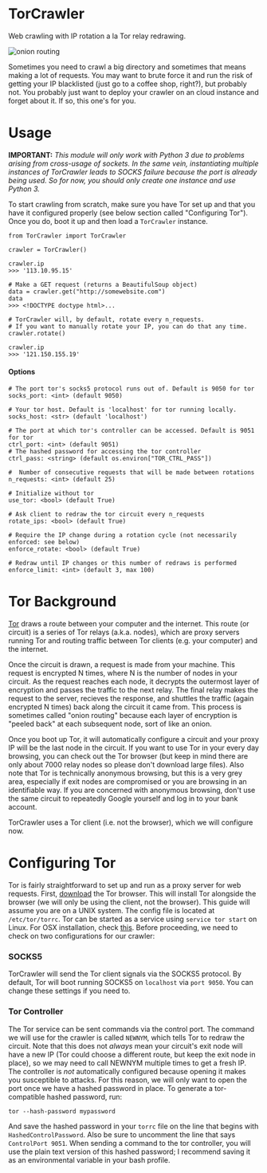 # TorCrawler
Web crawling with IP rotation a la Tor relay redrawing.

![onion routing](https://www.tribler.org/img/anonymity3.png)

Sometimes you need to crawl a big directory and sometimes that means making a lot of requests. You may want to brute force it and run the risk of getting your IP blacklisted (just go to a coffee shop, right?), but probably not. You probably just want to deploy your crawler on an cloud instance and forget about it. If so, this one's for you.

# Usage
**IMPORTANT:** *This module will only work with Python 3 due to problems arising from cross-usage of sockets. In the same vein, instantiating multiple instances of TorCrawler leads to SOCKS failure because the port is already being used. So for now, you should only create one instance and use Python 3.*

To start crawling from scratch, make sure you have Tor set up and that you have it configured properly (see below section called "Configuring Tor"). Once you do, boot it up and then load a `TorCrawler` instance.

    from TorCrawler import TorCrawler

    crawler = TorCrawler()

    crawler.ip
    >>> '113.10.95.15'

    # Make a GET request (returns a BeautifulSoup object)
    data = crawler.get("http://somewebsite.com")
    data
    >>> <!DOCTYPE doctype html>...

    # TorCrawler will, by default, rotate every n_requests.
    # If you want to manually rotate your IP, you can do that any time.
    crawler.rotate()

    crawler.ip
    >>> '121.150.155.19'

#### Options

    # The port tor's socks5 protocol runs out of. Default is 9050 for tor
    socks_port: <int> (default 9050)                

    # Your tor host. Default is 'localhost' for tor running locally.
    socks_host: <str> (default 'localhost')

    # The port at which tor's controller can be accessed. Default is 9051 for tor
    ctrl_port: <int> (default 9051)
    # The hashed password for accessing the tor controller
    ctrl_pass: <string> (default os.environ["TOR_CTRL_PASS"])

    #  Number of consecutive requests that will be made between rotations
    n_requests: <int> (default 25)

    # Initialize without tor
    use_tor: <bool> (default True)

    # Ask client to redraw the tor circuit every n_requests
    rotate_ips: <bool> (default True)

    # Require the IP change during a rotation cycle (not necessarily enforced: see below)
    enforce_rotate: <bool> (default True)

    # Redraw until IP changes or this number of redraws is performed
    enforce_limit: <int> (default 3, max 100)


<!--You can also do more complicated things with Xpaths and large batches
of requests.

**TODO** merge CrawlerCache with TorCrawler.

Initiliaze a `CrawlerCache` loaded with your URL and an xpath along which we should extract data, e.g.

    # The request url
    base_url = ["http://somepage.somewebsite.com?=","&type=somethingelse&foo=bar"]
    # The success xpath
    xpath = "//html//body/div[@id='page']/div[@id='main']/div[@id='content']/div[@class='view']/div[@class='view-content']/div[@class='views-row']/text()"
    # Spin up the crawler
    crawler = CrawlerCache(base_url=base_url, success_xpath=xpath, enforce_rotate=False)

Note that the `base_url` is split on each parameter you pass. `crawl_get` takes an array of params (even if length=1). Iterate through whatever parameters you need and parse the HTML (TorCrawler uses Beautiful Soup). Here is an example:

    for i in range(5):
        html = crawler.crawl_get([i])
        for h in html.findAll("div", {"class":"views-row"}):
            first_name, last_name = get_names(h.h3.text)
            email_parsed = h.find("a", {"class":"mailto"})
            email = None
            if email_parsed:
                email = email_parsed.text
                datum = {"first_name": first_name, "last_name": last_name, "email": email}
            if datum["email"]:
                crawler.write_datum(datum)

Both response data and made requests are pickled so if the crawler stops it can be resumed at the place it left off. Use the following to resume a CrawlerCache:

    crawler.load_data()
-->
# Tor Background
[Tor](https://www.torproject.org/) draws a route between your computer and the internet. This route (or circuit) is a series of Tor relays (a.k.a. nodes), which are proxy servers running Tor and routing traffic between Tor clients (e.g. your computer) and the internet.

Once the circuit is drawn, a request is made from your machine. This request is encrypted N times, where N is the number of nodes in your circuit. As the request reaches each node, it decrypts the outermost layer of encryption and passes the traffic to the next relay. The final relay makes the request to the server, recieves the response, and shuttles the traffic (again encrypted N times) back along the circuit it came from. This process is sometimes called "onion routing" because each layer of encryption is "peeled back" at each subsequent node, sort of like an onion.

Once you boot up Tor, it will automatically configure a circuit and your proxy IP will be the last node in the circuit. If you want to use Tor in your every day browsing, you can check out the Tor browser (but keep in mind there are only about 7000 relay nodes so please don't download large files). Also note that Tor is technically anonymous browsing, but this is a very grey area, especially if exit nodes are compromised or you are browsing in an identifiable way. If you are concerned with anonymous browsing, don't use the same circuit to repeatedly Google yourself and log in to your bank account.

TorCrawler uses a Tor client (i.e. not the browser), which we will configure now.

# Configuring Tor
Tor is fairly straightforward to set up and run as a proxy server for web requests. First, [download](https://www.torproject.org/projects/torbrowser.html.en) the Tor browser. This will install Tor alongside the browser (we will only be using the client, not the browser). This guide will assume you are on a UNIX system. The config file is located at `/etc/tor/torrc`. Tor can be started as a service using `service tor start` on Linux. For OSX installation, check [this](https://www.torproject.org/docs/tor-doc-osx.html.en). Before proceeding, we need to check on two configurations for our crawler:

### SOCKS5
TorCrawler will send the Tor client signals via the SOCKS5 protocol. By default, Tor will boot running SOCKS5 on `localhost` via `port 9050`. You can change these settings if you need to.

### Tor Controller
The Tor service can be sent commands via the control port. The command we will use for the crawler is called `NEWNYM`, which tells Tor to redraw the circuit. Note that this does not *always* mean your circuit's exit node will have a new IP (Tor could choose a different route, but keep the exit node in place), so we may need to call NEWNYM multiple times to get a fresh IP. The controller is *not* automatically configured because opening it makes you susceptible to attacks. For this reason, we will only want to open the port once we have a hashed password in place. To generate a tor-compatible hashed password, run:

    tor --hash-password mypassword

And save the hashed password in your `torrc` file on the line that begins with `HashedControlPassword`. Also be sure to uncomment the line that says `ControlPort 9051`. When sending a command to the tor controller, you will use the plain text version of this hashed password; I recommend saving it as an environmental variable in your bash profile.


<!--### CrawlerCache Options
    base_url: [<string>, ...]                           The root page of the website you're crawling.
    success_xpath: <string>                             An xpath outlining how to crawl a response HTML page
    data_path: <string> (default "./data.pickle")       Path of the pickled data file
    req_path: <string> (default "./reqs_done.pickle")   Path of the pickled requests dump, i.e. the requests you've completed.
-->
